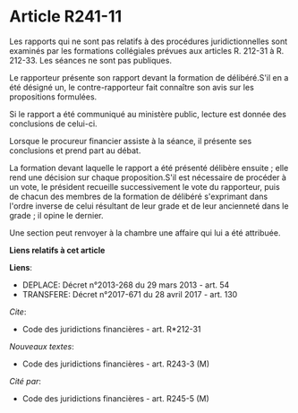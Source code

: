 # Article R241-11

Les rapports qui ne sont pas relatifs à des procédures juridictionnelles sont examinés par les formations collégiales prévues
aux articles R. 212-31 à R. 212-33. Les séances ne sont pas publiques.

Le rapporteur présente son rapport devant la formation de délibéré.S'il en a été désigné un, le contre-rapporteur fait
connaître son avis sur les propositions formulées.

Si le rapport a été communiqué au ministère public, lecture est donnée des conclusions de celui-ci.

Lorsque le procureur financier assiste à la séance, il présente ses conclusions et prend part au débat.

La formation devant laquelle le rapport a été présenté délibère ensuite ; elle rend une décision sur chaque proposition.S'il
est nécessaire de procéder à un vote, le président recueille successivement le vote du rapporteur, puis de chacun des membres
de la formation de délibéré s'exprimant dans l'ordre inverse de celui résultant de leur grade et de leur ancienneté dans le
grade ; il opine le dernier.

Une section peut renvoyer à la chambre une affaire qui lui a été attribuée.

**Liens relatifs à cet article**

**Liens**:

  - DEPLACE: Décret n°2013-268 du 29 mars 2013 - art. 54
  - TRANSFERE: Décret n°2017-671 du 28 avril 2017 - art. 130

_Cite_:

  - Code des juridictions financières - art. R*212-31

_Nouveaux textes_:

  - Code des juridictions financières - art. R243-3 (M)

_Cité par_:

  - Code des juridictions financières - art. R245-5 (M)
